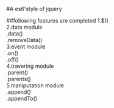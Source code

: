 #A es6'style of jquery

##following features are completed
1.$()    
2.data module   
 .data()   
 .removeData()       
3.event module   
 .on()   
 .off()   
4.travering module   
 .parent()   
 .parents()   
5.maniputation module   
 .append()   
 .appendTo()